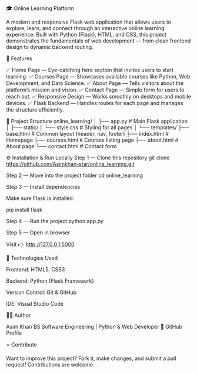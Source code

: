 🎓 Online Learning Platform

A modern and responsive Flask web application that allows users to explore, learn, and connect through an interactive online learning experience.
Built with Python (Flask), HTML, and CSS, this project demonstrates the fundamentals of web development — from clean frontend design to dynamic backend routing.

🚀 Features

✅ Home Page — Eye-catching hero section that invites users to start learning.
✅ Courses Page — Showcases available courses like Python, Web Development, and Data Science.
✅ About Page — Tells visitors about the platform’s mission and vision.
✅ Contact Page — Simple form for users to reach out.
✅ Responsive Design — Works smoothly on desktops and mobile devices.
✅ Flask Backend — Handles routes for each page and manages the structure efficiently.

🧱 Project Structure
online_learning/
│
├── app.py                 # Main Flask application
│
├── static/
│   └── style.css          # Styling for all pages
│
└── templates/
    ├── base.html          # Common layout (header, nav, footer)
    ├── index.html         # Homepage
    ├── courses.html       # Courses listing page
    ├── about.html         # About page
    └── contact.html       # Contact form

⚙️ Installation & Run Locally
Step 1 — Clone this repository
git clone https://github.com/Asimkhan-star/online_learning.git

Step 2 — Move into the project folder
cd online_learning

Step 3 — Install dependencies

Make sure Flask is installed:

pip install flask

Step 4 — Run the project
python app.py

Step 5 — Open in browser

Visit 👉 http://127.0.0.1:5000

🎨 Technologies Used

Frontend: HTML5, CSS3

Backend: Python (Flask Framework)

Version Control: Git & GitHub

IDE: Visual Studio Code

🧑‍💻 Author

Asim Khan
BS Software Engineering | Python & Web Developer
🔗 GitHub Profile


⭐ Contribute

Want to improve this project?
Fork it, make changes, and submit a pull request! Contributions are welcome.

